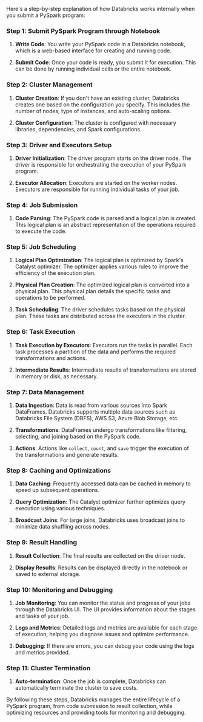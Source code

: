 Here's a step-by-step explanation of how Databricks works internally when you submit a PySpark program:

### Step 1: **Submit PySpark Program through Notebook**

1. **Write Code**: You write your PySpark code in a Databricks notebook, which is a web-based interface for creating and running code.

2. **Submit Code**: Once your code is ready, you submit it for execution. This can be done by running individual cells or the entire notebook.

### Step 2: **Cluster Management**

1. **Cluster Creation**: If you don't have an existing cluster, Databricks creates one based on the configuration you specify. This includes the number of nodes, type of instances, and auto-scaling options.

2. **Cluster Configuration**: The cluster is configured with necessary libraries, dependencies, and Spark configurations.

### Step 3: **Driver and Executors Setup**

1. **Driver Initialization**: The driver program starts on the driver node. The driver is responsible for orchestrating the execution of your PySpark program.

2. **Executor Allocation**: Executors are started on the worker nodes. Executors are responsible for running individual tasks of your job.

### Step 4: **Job Submission**

1. **Code Parsing**: The PySpark code is parsed and a logical plan is created. This logical plan is an abstract representation of the operations required to execute the code.

### Step 5: **Job Scheduling**

1. **Logical Plan Optimization**: The logical plan is optimized by Spark's Catalyst optimizer. The optimizer applies various rules to improve the efficiency of the execution plan.

2. **Physical Plan Creation**: The optimized logical plan is converted into a physical plan. This physical plan details the specific tasks and operations to be performed.

3. **Task Scheduling**: The driver schedules tasks based on the physical plan. These tasks are distributed across the executors in the cluster.

### Step 6: **Task Execution**

1. **Task Execution by Executors**: Executors run the tasks in parallel. Each task processes a partition of the data and performs the required transformations and actions.

2. **Intermediate Results**: Intermediate results of transformations are stored in memory or disk, as necessary.

### Step 7: **Data Management**

1. **Data Ingestion**: Data is read from various sources into Spark DataFrames. Databricks supports multiple data sources such as Databricks File System (DBFS), AWS S3, Azure Blob Storage, etc.

2. **Transformations**: DataFrames undergo transformations like filtering, selecting, and joining based on the PySpark code.

3. **Actions**: Actions like `collect`, `count`, and `save` trigger the execution of the transformations and generate results.

### Step 8: **Caching and Optimizations**

1. **Data Caching**: Frequently accessed data can be cached in memory to speed up subsequent operations.

2. **Query Optimization**: The Catalyst optimizer further optimizes query execution using various techniques.

3. **Broadcast Joins**: For large joins, Databricks uses broadcast joins to minimize data shuffling across nodes.

### Step 9: **Result Handling**

1. **Result Collection**: The final results are collected on the driver node.

2. **Display Results**: Results can be displayed directly in the notebook or saved to external storage.

### Step 10: **Monitoring and Debugging**

1. **Job Monitoring**: You can monitor the status and progress of your jobs through the Databricks UI. The UI provides information about the stages and tasks of your job.

2. **Logs and Metrics**: Detailed logs and metrics are available for each stage of execution, helping you diagnose issues and optimize performance.

3. **Debugging**: If there are errors, you can debug your code using the logs and metrics provided.

### Step 11: **Cluster Termination**

1. **Auto-termination**: Once the job is complete, Databricks can automatically terminate the cluster to save costs.

By following these steps, Databricks manages the entire lifecycle of a PySpark program, from code submission to result collection, while optimizing resources and providing tools for monitoring and debugging.
